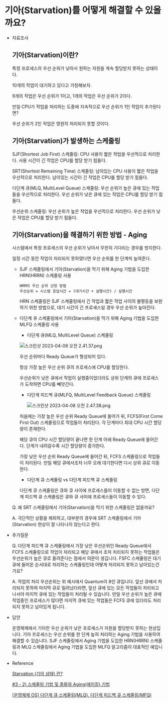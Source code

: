 # 기아(Starvation)를 어떻게 해결할 수 있을까요?

- 자료조사
    
    ## 기아(Starvation)이란?
    
    특정 프로세스의 우선 순위가 낮아서 원하는 자원을 계속 할당받지 못하는 상태이다.
    
    10개의 작업이 대기하고 있다고 가정해보자.
    
    9개의 작업은 우선 순위가 1이고, 1개의 작업은 우선 순위가 2이다.
    
    만일 CPU가 작업을 처리하는 도중에 지속적으로 우선 순위가 1인 작업이 추가된다면?
    
    우선 순위가 2인 작업은 영원히 처리되지 못할 것이다.
    
    ## 기아(Starvation)가 발생하는 스케줄링
    
    SJF(Shortest Job First) 스케줄링: CPU 사용이 짧은 작업을 우선적으로 처리한다. 사용 시간이 긴 작업은 CPU를 할당 받기 힘들다.
    
    SRT(Shortest Remaining Time) 스케줄링: 남아있는 CPU 사용이 짧은 작업을 우선적으로 처리한다. 남아있는 시간이 긴 작업은 CPU를 할당 받기 힘들다.
    
    다단계 큐(MLQ, MultiLevel Queue) 스케줄링: 우선 순위가 높은 큐에 있는 작업들을 우선적으로 처리한다. 우선 순위가 낮은 큐에 있는 작업은 CPU를 할당 받기 힘들다.
    
    우선순위 스케줄링: 우선 순위가 높은 작업을 우선적으로 처리한다. 우선 순위가 낮은 작업은 CPU를 할당 받기 힘들다.
    
    ## 기아(Starvation)을 해결하기 위한 방법 - Aging
    
    시스템에서 특정 프로세스의 우선 순위가 낮아서 무한히 기다리는 경우를 방지한다.
    
    일정 시간 동안 작업이 처리되지 못하였다면 우선 순위를 한 단계씩 높여준다.
    
    - SJF 스케줄링에서 기아(Starvation)을 막기 위해 Aging 기법을 도입한 HRN(HRRN) 스케줄링 사용
        
        
        ```
        HRM의 우선 순위 선정 방법
        우선순위 = 시스템 응답시간 = (대기시간 + 실행시간) / 실행시간
        ```
        
        HRN 스케줄링은 SJF 스케줄링에서 긴 작업과 짧은 작업 사이의 불평등을 보완하기 위한 방법으로, 대기 시간이 긴 프로세스일 경우 우선 순위가 높아진다.
        
    
    - 다단계 큐 스케줄링에서 기아(Starvation)을 막기 위해 Aging 기법을 도입한 MLFQ 스케줄링 사용
        
        
        - 다단계 큐(MLQ, MultiLevel Queue) 스케줄링
        
        ![스크린샷 2023-04-08 오전 2.41.37.png](%E1%84%80%E1%85%B5%E1%84%8B%E1%85%A1(Starvation)%E1%84%85%E1%85%B3%E1%86%AF%20%E1%84%8B%E1%85%A5%E1%84%84%E1%85%A5%E1%87%82%E1%84%80%E1%85%A6%20%E1%84%92%E1%85%A2%E1%84%80%E1%85%A7%E1%86%AF%E1%84%92%E1%85%A1%E1%86%AF%20%E1%84%89%E1%85%AE%20%E1%84%8B%E1%85%B5%E1%86%BB%E1%84%8B%E1%85%B3%E1%86%AF%E1%84%81%E1%85%A1%E1%84%8B%E1%85%AD%20241f3b71133a45289c3cd1d561435e1b/%25E1%2584%2589%25E1%2585%25B3%25E1%2584%258F%25E1%2585%25B3%25E1%2584%2585%25E1%2585%25B5%25E1%2586%25AB%25E1%2584%2589%25E1%2585%25A3%25E1%2586%25BA_2023-04-08_%25E1%2584%258B%25E1%2585%25A9%25E1%2584%258C%25E1%2585%25A5%25E1%2586%25AB_2.41.37.png)
        
        우선 순위마다 Ready Queue가 형성되어 있다.
        
        항상 가장 높은 우선 순위 큐의 프로세스에 CPU를 할당한다.
        
        우선순위가 낮은 큐에서 작업이 실행중이었더라도 상위 단계의 큐에 프로세스가 도착하면 CPU를 빼앗긴다.
        
        - 다단계 피드백 큐(MLFQ, MultiLevel Feedback Queue) 스케줄링
            
            ![스크린샷 2023-04-08 오전 2.47.38.png](%E1%84%80%E1%85%B5%E1%84%8B%E1%85%A1(Starvation)%E1%84%85%E1%85%B3%E1%86%AF%20%E1%84%8B%E1%85%A5%E1%84%84%E1%85%A5%E1%87%82%E1%84%80%E1%85%A6%20%E1%84%92%E1%85%A2%E1%84%80%E1%85%A7%E1%86%AF%E1%84%92%E1%85%A1%E1%86%AF%20%E1%84%89%E1%85%AE%20%E1%84%8B%E1%85%B5%E1%86%BB%E1%84%8B%E1%85%B3%E1%86%AF%E1%84%81%E1%85%A1%E1%84%8B%E1%85%AD%20241f3b71133a45289c3cd1d561435e1b/%25E1%2584%2589%25E1%2585%25B3%25E1%2584%258F%25E1%2585%25B3%25E1%2584%2585%25E1%2585%25B5%25E1%2586%25AB%25E1%2584%2589%25E1%2585%25A3%25E1%2586%25BA_2023-04-08_%25E1%2584%258B%25E1%2585%25A9%25E1%2584%258C%25E1%2585%25A5%25E1%2586%25AB_2.47.38.png)
            
        
        처음에는 가장 높은 우선 순위 Ready Queue에 들어가 뒤, FCFS(First Come First Out) 스케줄링으로 작업들이 처리된다. 각 단계마다 최대 CPU 시간 할당량이 존재한다.
        
        해당 큐의 CPU 시간 할당량이 끝나면 한 단계 아래 Ready Queue에 들어간다. 단계가 내려갈수록 시간 할당량이 증가한다.
        
        가장 낮은 우선 순위 Ready Queue에 들어간 뒤, FCFS 스케줄링으로 작업들이 처리된다. 만일 해당 큐에서조차 너무 오래 대기한다면 다시 상위 큐로 이동한다.
        
        - 다단계 큐 스케쥴링 vs 다단계 피드백 큐 스케줄링
        
        다단계 큐 스케줄링은 큐와 큐 사이에 프로세스들이 이동할  수 없는 방면, 다단계 피드백 큐 스케줄링은 큐와 큐 사이에 프로세스들이 이동할 수 있다.
        
    
    Q. 왜 SRT 스케줄링에서 기아(Starvation)을 막기 위한 스케줄링은 없을까요?
    
    A. 극단적인 상황을 제외하고, 대부분의 경우에 SRT 스케줄링에서 기아(Starvation) 현상이 잘 나타나지 않는다고 한다.
    
- 추가질문
    
    Q. 다단계 피드백 큐 스케쥴링에서 가장 낮은 우선순위인 Ready Queue에서 FCFS 스케쥴링으로 작업이 처리되고 해당 큐에서 조차 처리되지 못하는 작업들은 우선순위가 높은 큐로 올려준다는 점에서 의문이 생깁니다. FSFC 스케쥴링은 대기 큐에 들어온 순서대로 처리하는 스케쥴링인데 어떻게 처리되지 못하고 남아있는건가요?
    
    A. 작업의 처리 우선순위는 위 예시에서 Quantum이 8인 큐입니다. 앞선 큐에서 처리되지 못하여 마지막 큐로 밀려났더라면, 앞선 큐에 있는 모든 작업들이 처리되고 나서야 마지막 큐에 있는 작업들이 처리될 수 있습니다. 만일 우선 순위가 높은 큐에 작업중인 프로세스가 많다면 마지막 큐에 있는 작업들은 FCFS 큐에 있더라도 처리되지 못하고 남아있게 됩니다.
    
- 답안
    
    운영체제에서 기아란 우선 순위가 낮은 프로세스가 자원을 할당받지 못하는 현상입니다. 기아 프로세스는 우선 순위를 한 단계 높혀 처리하는 Aging 기법을 사용하여 해결할 수 있습니다. SJF 스케줄링에서 Aging 기법을 도입한 HRN(HRRN) 스케줄링과 MLQ 스케줄링에서 Aging 기법을 도입한 MLFQ 알고리즘이 대표적인 예입니다.
    
- Reference
    
    [Starvation (기아 상태) 란?](https://velog.io/@woga1999/Starvation-기아-상태-란)
    
    [#3 - 2) 스케줄링 기법 및 종류와 Aging(에이징) 기법](https://yabmoons.tistory.com/655)
    
    [[운영체제 OS] 다단계 큐 스케줄링(MLQ), 다단계 피드백 큐 스케줄링(MFQ)](https://cocoon1787.tistory.com/124)